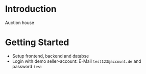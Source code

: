 # Introduction 
Auction house

# Getting Started
- Setup frontend, backend and databse
- Login with demo seller-account: E-Mail `test123@account.de` and password `test`
